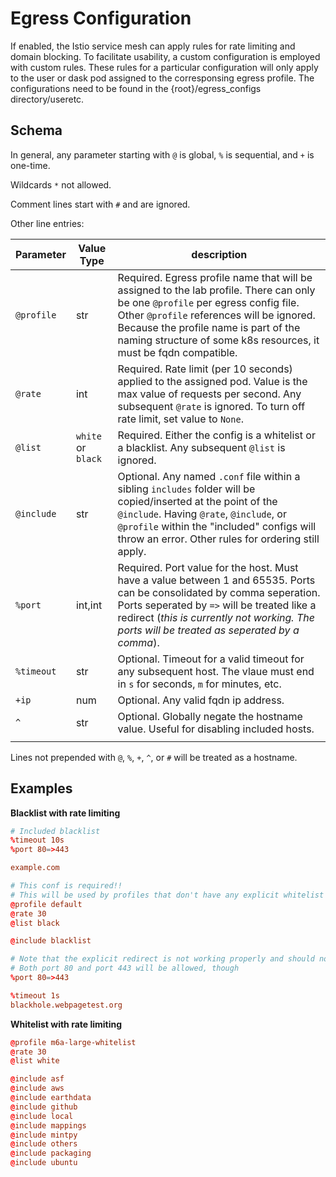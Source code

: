 # Egress Configuration

If enabled, the Istio service mesh can apply rules for rate limiting and domain blocking. To facilitate usability, a custom configuration is employed with custom rules. These rules for a particular configuration will only apply to the user or dask pod assigned to the corresponsing egress profile. The configurations need to be found in the {root}/egress_configs directory/useretc. 

## Schema

In general, any parameter starting with `@` is global, `%` is sequential, and `+` is one-time.

Wildcards `*` not allowed.

Comment lines start with `#` and are ignored.

Other line entries:

| Parameter | Value Type | description |
| --- | --- | ----------- |
| `@profile` | str | Required. Egress profile name that will be assigned to the lab profile. There can only be one `@profile` per egress config file. Other `@profile` references will be ignored. Because the profile name is part of the naming structure of some k8s resources, it must be fqdn compatible. |
| `@rate` | int | Required. Rate limit (per 10 seconds) applied to the assigned pod. Value is the max value of requests per second. Any subsequent `@rate` is ignored. To turn off rate limit, set value to `None`.|
| `@list` | `white` or `black` | Required. Either the config is a whitelist or a blacklist. Any subsequent `@list` is ignored. |
| `@include` | str | Optional. Any named `.conf` file within a sibling `includes` folder will be copied/inserted at the point of the `@include`. Having `@rate`, `@include`, or `@profile` within the "included" configs will throw an error. Other rules for ordering still apply. |
| `%port` | int,int | Required. Port value for the host. Must have a value between 1 and 65535. Ports can be consolidated by comma seperation. Ports seperated by `=>` will be treated like a redirect (_this is currently not working. The ports will be treated as seperated by a comma_). |
|`%timeout` | str | Optional. Timeout for a valid timeout for any subsequent host. The vlaue must end in `s` for seconds, `m` for minutes, etc. |
|`+ip` | num | Optional. Any valid fqdn ip address.|
|`^`| str | Optional. Globally negate the hostname value. Useful for disabling included hosts. |
|||

Lines not prepended with `@`, `%`, `+`, `^`, or `#` will be treated as a hostname.

## Examples

**Blacklist with rate limiting**

``` conf
# Included blacklist
%timeout 10s
%port 80=>443

example.com
```

``` conf
# This conf is required!!
# This will be used by profiles that don't have any explicit whitelist and are not None
@profile default
@rate 30
@list black

@include blacklist

# Note that the explicit redirect is not working properly and should not be used
# Both port 80 and port 443 will be allowed, though
%port 80=>443

%timeout 1s
blackhole.webpagetest.org
```

**Whitelist with rate limiting**

```conf
@profile m6a-large-whitelist
@rate 30
@list white

@include asf
@include aws
@include earthdata
@include github
@include local
@include mappings
@include mintpy
@include others
@include packaging
@include ubuntu
```
